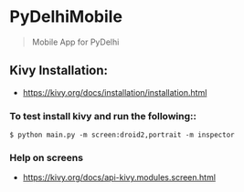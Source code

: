 # PyDelhiMobile
> Mobile App for PyDelhi

## Kivy Installation:
- https://kivy.org/docs/installation/installation.html

### To test install kivy and run the following::

    $ python main.py -m screen:droid2,portrait -m inspector

### Help on screens
- https://kivy.org/docs/api-kivy.modules.screen.html